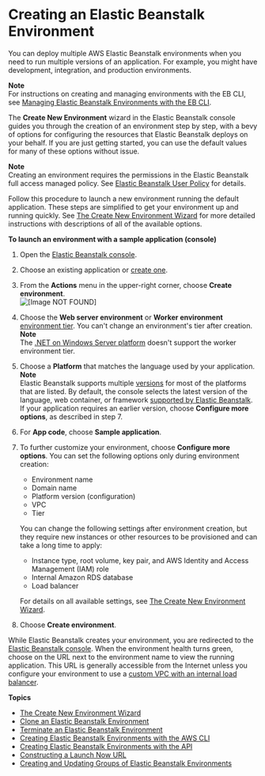 # Creating an Elastic Beanstalk Environment<a name="using-features.environments"></a>

You can deploy multiple AWS Elastic Beanstalk environments when you need to run multiple versions of an application\. For example, you might have development, integration, and production environments\.

**Note**  
For instructions on creating and managing environments with the EB CLI, see [Managing Elastic Beanstalk Environments with the EB CLI](eb-cli3-getting-started.md)\.

The **Create New Environment** wizard in the Elastic Beanstalk console guides you through the creation of an environment step by step, with a bevy of options for configuring the resources that Elastic Beanstalk deploys on your behalf\. If you are just getting started, you can use the default values for many of these options without issue\.

**Note**  
Creating an environment requires the permissions in the Elastic Beanstalk full access managed policy\. See [Elastic Beanstalk User Policy](concepts-roles-user.md) for details\.

Follow this procedure to launch a new environment running the default application\. These steps are simplified to get your environment up and running quickly\. See [The Create New Environment Wizard](environments-create-wizard.md) for more detailed instructions with descriptions of all of the available options\.

**To launch an environment with a sample application \(console\)**

1. Open the [Elastic Beanstalk console](https://console.aws.amazon.com/elasticbeanstalk)\.

1. Choose an existing application or [create one](applications.md)\.

1. From the **Actions** menu in the upper\-right corner, choose **Create environment**\.  
![\[Image NOT FOUND\]](http://docs.aws.amazon.com/elasticbeanstalk/latest/dg/images/application-actions-createnewenvironment.png)

1. Choose the **Web server environment** or **Worker environment** [environment tier](concepts.md#concepts-tier)\. You can't change an environment's tier after creation\.
**Note**  
The [\.NET on Windows Server platform](create_deploy_NET.md) doesn't support the worker environment tier\.

1. Choose a **Platform** that matches the language used by your application\.
**Note**  
Elastic Beanstalk supports multiple [versions](concepts.platforms.md) for most of the platforms that are listed\. By default, the console selects the latest version of the language, web container, or framework [supported by Elastic Beanstalk](concepts.platforms.md)\. If your application requires an earlier version, choose **Configure more options**, as described in step 7\.

1. For **App code**, choose **Sample application**\.

1. To further customize your environment, choose **Configure more options**\. You can set the following options only during environment creation:
   + Environment name
   + Domain name
   + Platform version \(configuration\)
   + VPC
   + Tier

   You can change the following settings after environment creation, but they require new instances or other resources to be provisioned and can take a long time to apply:
   + Instance type, root volume, key pair, and AWS Identity and Access Management \(IAM\) role
   + Internal Amazon RDS database
   + Load balancer

   For details on all available settings, see [The Create New Environment Wizard](environments-create-wizard.md)\.

1. Choose **Create environment**\.

While Elastic Beanstalk creates your environment, you are redirected to the [Elastic Beanstalk console](environments-console.md)\. When the environment health turns green, choose on the URL next to the environment name to view the running application\. This URL is generally accessible from the Internet unless you configure your environment to use a [custom VPC with an internal load balancer](environments-create-wizard.md#environments-create-wizard-network)\.

**Topics**
+ [The Create New Environment Wizard](environments-create-wizard.md)
+ [Clone an Elastic Beanstalk Environment](using-features.managing.clone.md)
+ [Terminate an Elastic Beanstalk Environment](using-features.terminating.md)
+ [Creating Elastic Beanstalk Environments with the AWS CLI](environments-create-awscli.md)
+ [Creating Elastic Beanstalk Environments with the API](environments-create-api.md)
+ [Constructing a Launch Now URL](launch-now-url.md)
+ [Creating and Updating Groups of Elastic Beanstalk Environments](environment-mgmt-compose.md)